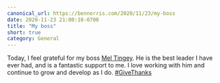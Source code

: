 ```yaml
---
canonical_url: https://bennorris.com/2020/11/23/my-boss
date: 2020-11-23 21:00:18-0700
title: "My boss"
short: true
category: General
---
```


Today, I feel grateful for my boss [Mel Tingey](https://www.linkedin.com/in/meltingey). He is the best leader I have ever had, and is a fantastic support to me. I love working with him and continue to grow and develop as I do. [#GiveThanks](https://www.churchofjesuschrist.org/inspiration/the-story-behind-my-global-prayer-of-gratitude)